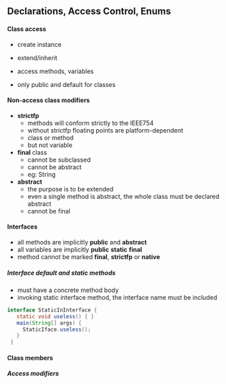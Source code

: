 ## Declarations, Access Control, Enums

#### Class access
* create instance
* extend/inherit
* access methods, variables

* only public and default for classes
#### Non-access class modifiers
* **strictfp**
  * methods will conform strictly to the IEEE754
  * without strictfp floating points are platform-dependent
  * class or method
  * but not variable
* **final** class
  * cannot be subclassed
  * cannot be abstract
  * eg: String
* **abstract**
  * the purpose is to be extended
  * even a single method is abstract, the whole class must be declared abstract
  * cannot be final

#### Interfaces
* all methods are implicitly **public** and **abstract**
* all variables are implicitly **public** **static** **final**
* method cannot be marked **final**, **strictfp** or **native**

##### Interface **default** and **static** methods
* must have a concrete method body
* invoking static interface method, the interface name must be included
```java
interface StaticInInterface {
   static void useless() { }
   main(String[] args) {
     StaticIface.useless();
   }
 }
```

#### Class members
##### Access modifiers



